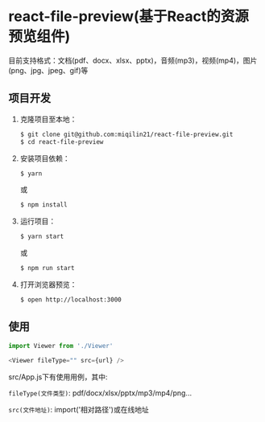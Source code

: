 # react-file-preview(基于React的资源预览组件)

目前支持格式：文档(pdf、docx、xlsx、pptx)，音频(mp3)，视频(mp4)，图片(png、jpg、jpeg、gif)等

## 项目开发

1. 克隆项目至本地：
    ```sh
    $ git clone git@github.com:miqilin21/react-file-preview.git
    $ cd react-file-preview
    ```
2. 安装项目依赖：
    ```sh
    $ yarn
    ```
    或
    ```sh
    $ npm install
    ```
3. 运行项目：
    ```sh
    $ yarn start
    ```
    或
    ```sh
    $ npm run start
    ```
4. 打开浏览器预览：
    ```sh
    $ open http://localhost:3000
    ```

## 使用
```js
import Viewer from './Viewer'
    
<Viewer fileType="" src={url} />
```
    
src/App.js下有使用用例，其中:
    
`fileType(文件类型)`: pdf/docx/xlsx/pptx/mp3/mp4/png...
    
`src(文件地址)`: import('相对路径')或在线地址

